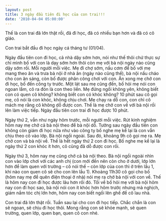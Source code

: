 ```yaml
---
layout: post
title: 3 ngày đầu tiên đi học của con trai!!!
date: '2010-04-04 05:00:00'
---
```


Thế là con trai đã lớn thật rồi, đã đi học, đã có nhiều bạn hơn và đã có cô giáo.

Con trai  bắt đầu đi học ngày cá tháng tư (01/04).

Ngày đầu tiên con đi học, cả nhà dậy sớm hơn, nói như thế thôi chứ thực sự chỉ mình bố với con là dạy sớm hơn thôi còn mẹ với bà nội ngày nào cũng dậy sớm rồi. Mỗi người mỗi việc. Mẹ đi chợ sớm, nấu cơm để bố với mẹ mang theo ăn và trưa bà nội ở nhà ăn (ngày nào cũng thế), bà nội nấu cháo cho con ăn sáng, còn bố được phân công chơi với con. Ăn xong mẹ chở con đi học, bố đến công ty trước. Một lát sau mẹ cũng đến, bố hỏi mẹ nói con ngoan lắm, cô ra đón là con theo liền. Mẹ đứng ngồi không yên, không biết con có quen cô không? không biết con có khóc không? 10 phút sau cô gọi mẹ, cô nói là con khóc, không chịu chơi. Mẹ chạy ra dỗ con, con chỉ cô mách mẹ rằng cô không dỗ được con. Thế là mẹ chở con về với bà nội rồi lên làm việc tiếp. Ngày đầu tiên con trai đi học được 10 phút.

Ngày thứ 2, vẫn như ngày hôm trước, mỗi người mỗi việc. Rút kinh nghiệm hôm nay mẹ chở cả bà nội theo để bà nội dỗ. Tưởng sau ngày đầu tiên con không còn giám đi học nữa như vào công ty bố nghe mẹ kể lại là con vẫn chịu theo cô vào lớp. Bà nội ngồi ngoài. Sau đó, khoảng 9h cô gọi mẹ ra. Mẹ chở con và bà nội về. Thế là hết ngày thứ 2 con đi học. Bố nghe mẹ kể lại là ngày thứ 2 con khóc ít hơn, cô cũng đã dỗ được con rồi.

Ngày thứ 3, hôm nay mẹ cũng chở cả bà nội theo. Bà nội ngồi ngoài nhìn con vào lớp chơi với các anh chị (con mới đến nên còn cho ở dưới, lớp lớn hơn để làm quen với trường – cô nói thế – còn lớp của con thì ở trên lầu 1, khi nào con quen cô sẽ cho con lên lầu 1). Khoảng 11h30 cô gọi cho bố (hôm nay mẹ để quên điện thoại ở nhà) nói mẹ ra chở bà nội với con về. Thế là hôm nay con đi học được lâu hơn rồi đó. Tối về bố hỏi mẹ với bà nội hôm nay con đi học sao, bà nội nói con ít khóc hơn hôm trước nhưng mà nghịch, giám nắm tóc chị lớn hơn, hôm nay con biết ngồi lên ghế để cô lau nhà.

Con trai đã lớn thật rồi. Tuần sau lại cho con đi học tiếp. Chắc chắn là con sẽ ngoan, sẽ chịu đi học thôi. Mong rằng con sẽ khỏe mạnh, sẽ quen trường, quen lớp, quen bạn, quen cô con nhé.